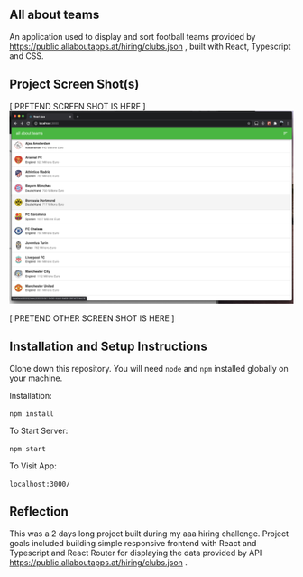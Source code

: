 ## All about teams

An application used to display and sort football teams provided by https://public.allaboutapps.at/hiring/clubs.json
, built with React, Typescript and CSS.

## Project Screen Shot(s)
 
[ PRETEND SCREEN SHOT IS HERE ]
![alt text](https://github.com/xen404/test_aaa/blob/main/src/screenshots/screenshot1.png?raw=true)


[ PRETEND OTHER SCREEN SHOT IS HERE ]

## Installation and Setup Instructions
 
Clone down this repository. You will need `node` and `npm` installed globally on your machine.  

Installation:

`npm install`  

To Start Server:

`npm start`  

To Visit App:

`localhost:3000/`  

## Reflection

This was a 2 days long project built during my aaa hiring challenge. Project goals included building simple responsive frontend with React and Typescript and React Router for displaying the data provided by API https://public.allaboutapps.at/hiring/clubs.json .
